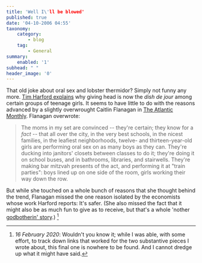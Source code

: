 ```yaml
---
title: 'Well I\'ll be blowed'
published: true
date: '04-10-2006 04:55'
taxonomy:
    category:
        - blog
    tag:
        - General
summary:
    enabled: '1'
subhead: " "
header_image: '0'
---
```


That old joke about oral sex and lobster thermidor? Simply not funny any more. [Tim Harford explains](https://web.archive.org/web/20061029065901/http://www.ft.com/cms/s/c8a5e558-3339-11db-981f-0000779e2340.html) why giving head is now the _dish de jour_ among certain groups of teenage girls. It seems to have little to do with the reasons advanced by a slightly overwrought Caitlin Flanagan in [The Atlantic Monthly](https://www.theatlantic.com/magazine/archive/2006/01/are-you-there-god-its-me-monica/304511/). Flanagan overwrote:


> The moms in my set are convinced -- they're certain; they know for a *fact* -- that all over the city, in the very best schools, in the nicest families, in the leafiest neighborhoods, twelve- and thirteen-year-old girls are performing oral sex on as many boys as they can. They're ducking into janitors' closets between classes to do it; they're doing it on school buses, and in bathrooms, libraries, and stairwells. They're making bar mitzvah presents of the act, and performing it at "train parties": boys lined up on one side of the room, girls working their way down the row.

But while she touched on a whole bunch of reasons that she thought behind the trend, Flanagan missed the one reason isolated by the economists whose work Harford reports: It's safer. (She also missed the fact that it might also be as much fun to give as to receive, but that's a whole 'nother [godbotherin' story](http://christdot.org/modules.php?name=News&file=article&sid=8401).) [^1]

[^1]: *16 February 2020*: Wouldn't you know it; while I was able, with some effort, to track down links that worked for the two substantive pieces I wrote about, this final one is nowhere to be found. And I cannot dredge up what it might have said.
